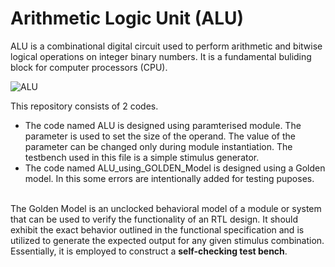# Arithmetic Logic Unit (ALU)
ALU is a combinational digital circuit used to perform arithmetic and bitwise logical operations on integer binary numbers. It is a fundamental buliding block for computer processors (CPU).

![ALU](https://github.com/poojitha-lagidi/ALU/assets/160959553/c4df7e3e-9ce5-47be-9b2f-eb9a3d2e5842)

This repository consists of 2 codes.</br>
- The code named ALU is designed using paramterised module. The parameter is used to set the size of the operand. The value of the parameter can be changed only during module instantiation. The testbench used in this file is a simple stimulus generator.</br>
- The code named ALU_using_GOLDEN_Model is designed using a Golden model. In this some errors are intentionally added for testing puposes.
</br></br>

The Golden Model is an unclocked behavioral model of a module or system that can be used to verify the functionality of an RTL design. It should exhibit the exact behavior outlined in the functional specification and is utilized to generate the expected output for any given stimulus combination. Essentially, it is employed to construct a **self-checking test bench**.
